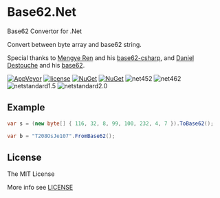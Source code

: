 # Base62.Net

Base62 Convertor for .Net

Convert between byte array and base62 string.

Special thanks to [Mengye Ren](https://github.com/renmengye) and his [base62-csharp](https://github.com/renmengye/base62-csharp), and [Daniel Destouche](https://github.com/ghost1face) and his [base62](https://github.com/ghost1face/base62).

[![AppVeyor](https://img.shields.io/appveyor/ci/JoyMoe/base62-net.svg)](https://ci.appveyor.com/project/JoyMoe/base62-net)
[![license](https://img.shields.io/github/license/JoyMoe/Base62.Net.svg)](https://github.com/JoyMoe/Base62.Net/blob/master/LICENSE)
[![NuGet](https://img.shields.io/nuget/v/Base62-Net.svg)](https://www.nuget.org/packages/Base62-Net)
[![NuGet](https://img.shields.io/nuget/vpre/Base62-Net.svg)](https://www.nuget.org/packages/Base62-Net/absoluteLatest)
![net452](https://img.shields.io/badge/.Net-4.5.2-brightgreen.svg)
![net462](https://img.shields.io/badge/.Net-4.6.2-brightgreen.svg)
![netstandard1.5](https://img.shields.io/badge/.Net-netstandard1.5-brightgreen.svg)
![netstandard2.0](https://img.shields.io/badge/.Net-netstandard2.0-brightgreen.svg)

Example
-------------

```csharp
var s = (new byte[] { 116, 32, 8, 99, 100, 232, 4, 7 }).ToBase62();

var b = "T208OsJe107".FromBase62();
```

## License

The MIT License

More info see [LICENSE](LICENSE)
